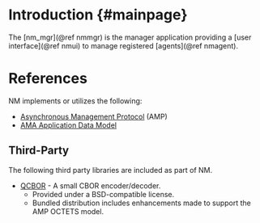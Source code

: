 <!--
Copyright (c) 2011-2024 The Johns Hopkins University Applied Physics
Laboratory LLC.

This file is part of the Delay-Tolerant Networking Management
Architecture (DTNMA) Tools package.

Licensed under the Apache License, Version 2.0 (the "License");
you may not use this file except in compliance with the License.
You may obtain a copy of the License at
    http://www.apache.org/licenses/LICENSE-2.0
Unless required by applicable law or agreed to in writing, software
distributed under the License is distributed on an "AS IS" BASIS,
WITHOUT WARRANTIES OR CONDITIONS OF ANY KIND, either express or implied.
See the License for the specific language governing permissions and
limitations under the License.
-->
Introduction                             {#mainpage}
========

The [nm_mgr](@ref nmmgr) is the manager application providing a
[user interface](@ref nmui) to manage registered [agents](@ref nmagent).



# References

NM implements or utilizes the following:

- [Asynchronous Management Protocol](https://datatracker.ietf.org/doc/draft-birrane-dtn-amp) (AMP)
- [AMA Application Data Model](https://tools.ietf.org/html/draft-birrane-dtn-adm-03)

## Third-Party

The following third party libraries are included as part of NM.

- [QCBOR](https://github.com/laurencelundblade/QCBOR) - A small CBOR encoder/decoder. 
    -  Provided under a BSD-compatible license.
    -  Bundled distribution includes enhancements made to support the AMP OCTETS model.
